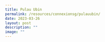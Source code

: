 ```yaml
---
title: Pulau Ubin
permalink: /resources/connexionsg/pulauubin/
date: 2023-03-26
layout: post
description: ""
image: ""
---
```

